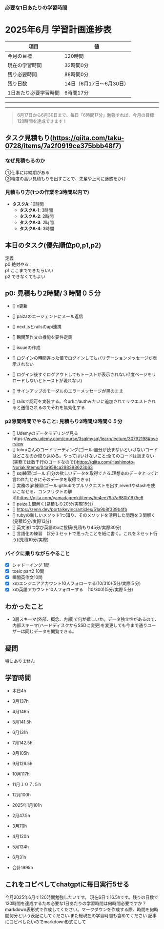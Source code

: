 ### 必要な1日あたりの学習時間

# 2025年6月 学習計画進捗表

| 項目         | 値                         |
|--------------|---------------------------|
| 今月の目標   | 120時間                   |
| 現在の学習時間 | 32時間0分                  |
| 残り必要時間 | 88時間0分                  |
| 残り日数     | 14日（6月17日～6月30日）   |
| 1日あたり必要学習時間 | 6時間17分             |

---


---

> 6月17日から6月30日まで、毎日「6時間17分」勉強すれば、今月の目標120時間を達成できます！


## タスク見積もり(https://qiita.com/taku-0728/items/7a2f0919ce375bbb48f7)
### なぜ見積もるのか   
①仕事には納期がある  
②精度の高い見積もりを出すことで、先輩や上司に迷惑をかけ

### 見積もり方(1つの作業を3時間以内で)
- **タスクA**: 10時間
  - **タスクA-1**: 3時間
  - **タスクA-2**: 2時間
  - **タスクA-3**: 2時間
  - **タスクA-4**: 3時間


## 本日のタスク(優先順位p0,p1,p2)
定義   
p0 絶対やる   
p1 ここまでできたらいい   
p2 できなくてもよい  


## **p0**: 見積もり2時間/３時間０５分
- [] x更新
- [] paizaのエージェントにメール返信
- [] next.jsとrailsのapi連携
- [] 瞬間英作文の機能を要件定義
  
    
- [] isuueの作成
 - [] ログインの時間違った値でログインしてもバリデーションメッセージが表示されない
 - [] ログイン後すぐログアウトしてもトーストが表示されない(1度ページをリロードしないとトーストが現れない)
 - [] サインアップのモーダルのエラーメッセージが黒のまま
 - [] railsで認可を実装する。今urlに/authみたいに追加されてリクエストされると送信されるのでそれを無効化する 





### **p2隙間時間でやること**: 見積もり2時間/2時間０５分

  - [] Udemyのデータモデリング見るhttps://www.udemy.com/course/3sqlmysql/learn/lecture/30792198#overview
  - [] tohruさんのコードリーディング(ゴール:自分が読まないといけないコードはどこなのか絞り込める。やってはいけないこと:全てのコードは読まない(実務では数千行のコードなので))https://qiita.com/Hashimoto-Noriaki/items/04a958ca298398623b63
  - [] sql練習(ゴール:自分の欲しいデータを取得できる.理想あのデータとってと言われたときにそのデータを取得できる)
  - [] 実務のgit練習(ゴール:githubでプルリクエストを出す,revertやstashを使いこなせる、コンフリクトの解消)https://qiita.com/yamadagenki/items/5e4ee79a7a680b1675e8
  - [] paiza１問解く(見積もり20分/実際15分)
  - [] https://zenn.dev/portalkeyinc/articles/51a9b8f339b4fb
  - [] rubyの新しいメソッド1つ知り、そのメソッドを活用した問題を３問解く(見積15分/実際13分)
  - [] 英文法1つ学び英語のxに投稿(見積もり45分/実際30分)
  - [] 言語化の練習　(2分１セットで思ったことを紙に書く。これを３セット行う)(見積10分/実際)

### バイクに乗りながらやること
- [x] シャドーイング 1問
- [x] toeic part2 10問
- [x] 瞬間英作文10問
- [x] xのエンジニアアカウント10人フォローする(10/310)(5分/実際５分)
- [x] xの英語アカウント10人フォローする　(10/300)(5分/実際５分)

## わかったこと
- 3層スキーマ(外部、概念、内部)で何が嬉しいか。データ独立性があるので、内部スキーマ(ハードディスクからSSDに変更)を変更しても今まで通りユーザーは同じデータを閲覧できる。
## 疑問
特にありません


## 学習時間
  - 本日4h
  - 3月137h
  - 4月146h
  - 5月141.5h
  - 6月131h
  - 7月142.5h
  - 8月105h
  - 9月126.5h
  - 10月117h
  - 11月１０７.５h
  - 12月100h
  - 2025年1月101h
  - 2月47.5h
  - 3月70h
  - 4月120h
  - 5月124h
  - 6月31h

  - 合計1995h

 ## これをコピペしてchatgptに毎日実行5せる
今月2025年6月で120時間勉強したいです。
現在6日で16.5hです。残りの日数で120時間を達成するため必要な1日あたりの学習時間は何時間必要ですか？
markdown表形式で作成してください。マークダウンを作成する際、時間を何時間何分という表記にしてください.また総現在の学習時間も含めてください
記事にコピペしたいのでmarkdown形式にして
 

